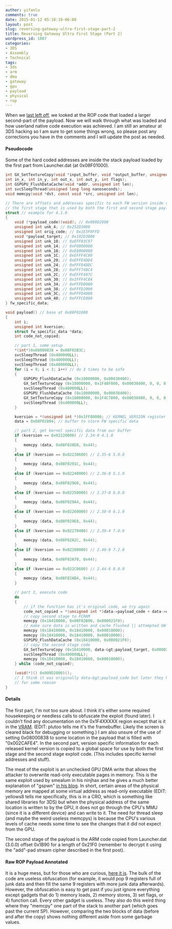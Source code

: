 ```yaml
---
author: yifanlu
comments: true
date: 2015-01-12 05:10:19-06:00
layout: post
slug: reversing-gateway-ultra-first-stage-part-2
title: Reversing Gateway Ultra First Stage (Part 2)
wordpress_id: 1007
categories:
- 3DS
- Assembly
- Technical
tags:
- 3ds
- arm
- dma
- gateway
- gpu
- payload
- physical
- rop
---
```


When we [last left off](/2015/01/10/reversing-gateway-ultra-first-stage-part-1/), we looked at the ROP code that loaded a larger second-part of the payload. Now we will walk through what was loaded and how userland native code execution was achieved. I am still an amateur at 3DS hacking so I am sure to get some things wrong, so please post any corrections you have in the comments and I will update the post as needed.<!-- more -->


#### Pseudocode


Some of the hard coded addresses are inside the stack payload loaded by the first part from Launcher.dat (at 0x08F01000).

```c
int GX_SetTextureCopy(void *input_buffer, void *output_buffer, unsigned int size, 
int in_x, int in_y, int out_x, int out_y, int flags);
int GSPGPU_FlushDataCache(void *addr, unsigned int len);
int svcSleepThread(unsigned long long nanoseconds);
void memcpy(void *dst, const void *src, unsigned int len);

// There are offsets and addresses specific to each FW version inside of 
// the first stage that is used by both the first and second stage payloads
struct // example for 4.1.0
{
    void (*payload_code)(void); // 0x009D2000
    unsigned int unk_4; // 0x252D3000
    unsigned int orig_code; // 0x1E5F8FFD
    void *payload_target; // 0x192D3000
    unsigned int unk_10; // 0xEFF83C97
    unsigned int unk_14; // 0xF0000000
    unsigned int unk_18; // 0xE8000000
    unsigned int unk_1C; // 0xEFFF4C80
    unsigned int unk_20; // 0xEFFE4DD4
    unsigned int unk_24; // 0xFFF84DDC
    unsigned int unk_28; // 0xFFF748C4
    unsigned int unk_2C; // 0xEFFF497C
    unsigned int unk_30; // 0x1FFF4C84
    unsigned int unk_34; // 0xFFFD0000
    unsigned int unk_38; // 0xFFFD2000
    unsigned int unk_3C; // 0xFFFD4000
    unsigned int unk_40; // 0xFFFCE000
} fw_specific_data;

void payload() // base at 0x08F01000
{
    int i;
    unsigned int kversion;
    struct fw_specific_data *data;
    int code_not_copied;

    // part 1, some setup
    *(int*)0x08000838 = 0x08F02B3C;
    svcSleepThread (0x400000LL);
    svcSleepThread (0x400000LL);
    svcSleepThread (0x400000LL);
    for (i = 0; i < 3; i++) // do 3 times to be safe
    {
        GSPGPU_FlushDataCache (0x18000000, 0x00038400);
        GX_SetTextureCopy (0x18000000, 0x1F48F000, 0x00038400, 0, 0, 0, 0, 8);
        svcSleepThread (0x400000LL);
        GSPGPU_FlushDataCache (0x18000000, 0x00038400);
        GX_SetTextureCopy (0x18000000, 0x1F4C7800, 0x00038400, 0, 0, 0, 0, 8);
        svcSleepThread (0x400000LL);
    }

    kversion = *(unsigned int *)0x1FF80000; // KERNEL_VERSION register
    data = 0x08F02894; // buffer to store FW specific data

    // part 2, get kernel specific data from our buffer
    if (kversion == 0x02220000) // 2.34-0 4.1.0
    {
        memcpy (data, 0x08F028D8, 0x44);
    }
    else if (kversion == 0x02230600) // 2.35-6 5.0.0
    {
        memcpy (data, 0x08F0291C, 0x44);
    }
    else if (kversion == 0x02240000) // 2.36-0 5.1.0
    {
        memcpy (data, 0x08F02960, 0x44);
    }
    else if (kversion == 0x02250000) // 2.37-0 6.0.0
    {
        memcpy (data, 0x08F029A4, 0x44);
    }
    else if (kversion == 0x02260000) // 2.38-0 6.1.0
    {
        memcpy (data, 0x08F029E8, 0x44);
    }
    else if (kversion == 0x02270400) // 2.39-4 7.0.0
    {
        memcpy (data, 0x08F02A2C, 0x44);
    }
    else if (kversion == 0x02280000) // 2.40-0 7.2.0
    {
        memcpy (data, 0x08F02A70, 0x44);
    }
    else if (kversion == 0x022C0600) // 2.44-6 8.0.0
    {
        memcpy (data, 0x08F02AB4, 0x44);
    }

    // part 3, execute code
    do
    {
        // if the function has it's original code, we try again
        code_not_copied = *(unsigned int *)data->payload_code + data->orig_code == 0;
        // copy second stage to FCRAM
        memcpy (0x18410000, 0x08F02B90, 0x000021F0);
        // make sure data is written and cache flushed || attempted GW obfuscation
        memcpy (0x18410000, 0x18410000, 0x00010000);
        memcpy (0x18410000, 0x18410000, 0x00010000);
        GSPGPU_FlushDataCache (0x18410000, 0x000021F0);
        // copy the second stage code
        GX_SetTextureCopy (0x18410000, data-&gt;payload_target, 0x000021F0, 0, 0, 0, 0, 8);
        svcSleepThread (0x400000LL);
        memcpy (0x18410000, 0x18410000, 0x00010000);
    } while (code_not_copied);

    (void(*)() 0x009D2000)();
    // I think it was originally data-&gt;payload_code but later they hard coded it 
    // for some reason
}
```


#### Details


The first part, I'm not too sure about. I think it's either some required housekeeping or needless calls to obfuscate the exploit (found later). I couldn't find any documentation on the 0x1F4XXXXX region except that is it in the [VRAM](http://3dbrew.org/wiki/Memory_layout#ARM11_User-land_memory_regions). (EDIT: plutoo tells me it's the framebuffer. Likely the screen is cleared black for debugging or something.) I am also unsure of the use of setting 0x08000838 to some location in the payload that is filled with "0x002CAFE4". In the second part, version specific information for each released kernel version is copied to a global space for use by both the first stage and the second stage exploit code. (This includes specific kernel addresses and stuff).

The meat of the exploit is an unchecked GPU DMA write that allows the attacker to overwrite read-only executable pages in memory. This is the same exploit used by smealum in his ninjhax and he gives a much better explanation of "gspwn" [in his blog](http://smealum.net/?p=517). In short, certain areas of the physical memory are mapped at some virtual address as read-only executable (EDIT: yellows8 tells me specifically, this is in a CRO, which is something like shared libraries for 3DS) but when the physical address of the same location is written to by the GPU, it does not go through the CPU's MMU (since it is a different device) and can write to it. The need for thread sleep (and maybe the weird useless memcpys) is because the CPU's various levels of cache needs some time to see the changes that it did not expect from the GPU.

The second stage of the payload is the ARM code copied from Launcher.dat (3.0.0) offset 0x1B90 for a length of 0x21F0 (remember to decrypt it using the "add"-pad stream cipher described in the first post).


#### Raw ROP Payload Annotated


It is a huge mess, but for those who are curious, [here it is](http://pastebin.com/ym6jmb4K). The bulk of the code are useless obfuscation (for example, it would pop 9 registers full of junk data and then fill the same 9 registers with more junk data afterwards). However, the obfuscation is easy to get past if you just ignore everything except gadgets that do 1) memory loads, 2) memory stores, 3) set flags, or 4) function call. Every other gadget is useless. They also do this weird thing where they "memcpy" one part of the stack to another part (which goes past the current SP). However, comparing the two blocks of data (before and after the copy) shows nothing different aside from some garbage values.
